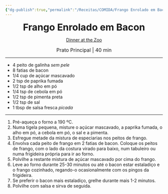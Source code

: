 ```yaml
---
{"dg-publish":true,"permalink":"/Receitas/COMIDA/Frango Enrolado em Bacon/","title":"Frango Enrolado em Bacon","tags":["💚ok"]}
---
```


<div style="text-align: center;"> <span style="font-size: 30px;"><b>Frango Enrolado em Bacon</b></span> </div>

<span class="center"> <center> [Dinner at the Zoo](https://www.dinneratthezoo.com/bacon-wrapped-chicken/#wprm-recipe-container-13959) </center></span>

<div style="text-align: center;"> <span style="font-size: 16px;">  Prato Principal | 40 min </span> </div>

---
- 4 peito de galinha *sem pele*
- 8 fatias de bacon
- 1/4 cup de açúcar mascavado
- 2 tsp de paprika fumada
- 1/2 tsp de alho em pó
- 1/4 tsp de cebola em pó
- 1/2 tsp de pimenta preta
- 1/2 tsp de sal
- 1 tbsp de salsa fresca *picada*
---
1. Pré-aqueça o forno a 190 ºC.
2. Numa tigela pequena, misture o açúcar mascavado, a paprika fumada, o alho em pó, a cebola em pó, o sal e a pimenta.
3. Esfregue metade da mistura de especiarias nos peitos de frango.
4. Envolva cada peito de frango em 2 fatias de bacon. Coloque os peitos de frango, com o lado da costura virado para baixo, num tabuleiro ou numa frigideira própria para ir ao forno.
5. Polvilhe a restante mistura de açúcar mascavado por cima do frango.
6. Leve ao forno durante 25-30 minutos ou até o bacon estar estaladiço e o frango cozinhado, regando-o ocasionalmente com os pingos da frigideira. 
7. Se preferir o bacon mais estaladiço, grelhe durante mais 1-2 minutos.
8. Polvilhe com salsa e sirva de seguida.